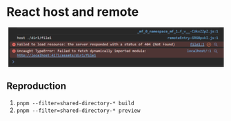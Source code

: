 # React host and remote

![alt text](image-1.png)

## Reproduction

1. `pnpm --filter=shared-directory-* build`
2. `pnpm --filter=shared-directory-* preview`
